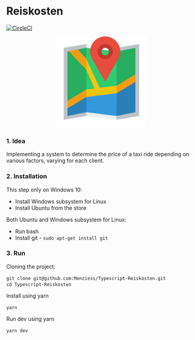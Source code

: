 # Reiskosten

[![CircleCI](https://circleci.com/gh/Menziess/Typescript-Reiskosten/tree/master.svg?style=svg&circle-token=b40654524090d03bc32187f67738fde5933f6651)](https://circleci.com/gh/Menziess/Typescript-Reiskosten/tree/master)

<p align="center"><img width="240" src="public/img/map.png"></p>

### 1. Idea

Implementing a system to determine the price of a taxi ride depending on various factors, varying for each client.

### 2. Installation

This step only on Windows 10:

- Install Windows subsystem for Linux
- Install Ubuntu from the store

Both Ubuntu and Windows subsystem for Linux:

- Run bash
- Install git - ```sudo apt-get install git```

### 3. Run

Cloning the project:

    git clone git@github.com:Menziess/Typescript-Reiskosten.git
    cd Typescript-Reiskosten

Install using yarn

    yarn

Run dev using yarn

    yarn dev

